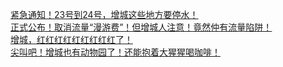   
[紧急通知！23号到24号，增城这些地方要停水！](http://www.dianyue.me/archives/686/shq2mbo02m6g1p5k/)  
[正式公布！取消流量“漫游费”！但增城人注意！竟然仲有流量陷阱！](http://www.dianyue.me/archives/134/n69so41pqqtao86w/)  
[增城，红红红红红红红红红了！](http://www.dianyue.me/archives/766/cfo52gu1ml39om9a/)  
[尖叫吧！增城也有动物园了！还能抱着大猩猩喝咖啡！](http://www.dianyue.me/archives/662/w1clgou3a3iekcrd/)